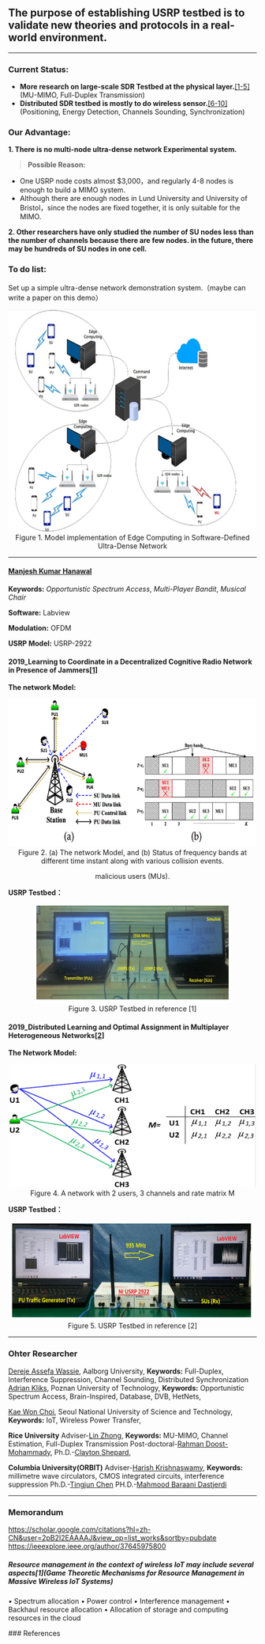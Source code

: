 
## The purpose of establishing USRP testbed is to validate new theories and protocols in a real-world environment.
----
### Current Status:
- **More research on large-scale SDR Testbed at the physical layer.**[[1-5]](#id)(MU-MIMO, Full-Duplex Transmission)
- **Distributed SDR testbed is mostly to do wireless sensor.**[[6-10]](#id)(Positioning, Energy Detection, Channels Sounding, Synchronization)

### Our Advantage:

**1. There is no multi-node ultra-dense network Experimental system.**
>**Possible Reason:**
- One USRP node costs almost $3,000，and regularly 4-8 nodes is enough to build a MIMO system.
- Although there are enough nodes in Lund University and University of Bristol，since the nodes are fixed together, it is only suitable for the MIMO.

**2. Other researchers have only studied the number of SU nodes less than the number of channels because there are few nodes. in the future, there may be hundreds of SU nodes in one cell.**

### To do list:

Set up a simple ultra-dense network demonstration system.（maybe can write a paper on this demo）
<center>
<img src="./Photos/edge_computing.jpg" width="700" height="450">
<center>Figure 1. Model implementation  of Edge Computing in Software-Defined Ultra-Dense Network</center>
</center>

----
#### [Manjesh Kumar Hanawal](https://scholar.google.com/citations?hl=zh-CN&user=vtVK3KUAAAAJ&view_op=list_works&sortby=pubdate)

**Keywords:** *Opportunistic Spectrum Access*, *Multi-Player Bandit*, *Musical Chair*

**Software:** Labview

**Modulation:** OFDM

**USRP Model:** USRP-2922


#### 2019_Learning to Coordinate in a Decentralized Cognitive Radio Network in Presence of Jammers[[1]](https://ieeexplore.ieee.org/stamp/stamp.jsp?arnumber=8770293)


**The network Model:**

<center>
<img src="./Photos/learning_to_coordinate_presence_of_jammers.png" width="700" height="300">
<center>Figure 2. (a) The network Model, and (b) Status of frequency
bands at different time instant along with various collision
events.

malicious users (MUs).</center>
</center>


**USRP Testbed：**


<center>
<img src="./Photos/DA_OSA_CRN.png" width="400" height="200">
<center>Figure 3. USRP Testbed in reference [1]</center>
</center>

#### 2019_Distributed Learning and Optimal Assignment in Multiplayer Heterogeneous Networks[[2]](https://ieeexplore.ieee.org/stamp/stamp.jsp?tp=&arnumber=8737653)


**The Network Model:**

<center>
<img src="./Photos/Distributed_Learning_and_Optimal_Assignment_in_Multiplayer_Heterogeneous_Networks.jpg" width="500" height="250">
<center>Figure 4.  A network with 2 users, 3 channels and rate matrix M</center>
</center>

**USRP Testbed：**

<center>
<img src="./Photos/DA_DSA_CRN.png" width="500" height="200">
<center>Figure 5. USRP Testbed in reference [2]</center>
</center>

---
### Ohter Researcher
[Dereje Assefa Wassie](https://scholar.google.com/citations?hl=zhCN&user=2pB2I2EAAAAJ&view_op=list_works&sortby=pubdate), Aalborg University, **Keywords:** Full-Duplex, Interference Suppression, Channel Sounding, Distributed Synchronization
[Adrian Kliks](https://scholar.google.com/citations?hl=zh-CN&user=52l_IewAAAAJ&view_op=list_works&sortby=pubdate), Poznan University of Technology, **Keywords:** Opportunistic Spectrum Access, Brain-Inspired, Database, DVB, HetNets,

[Kae Won Choi](https://ciot.skku.edu/), Seoul National University of Science and Technology, **Keywords:** IoT, Wireless Power Transfer,

**Rice University**
Adviser-[Lin Zhong](https://scholar.google.com/citations?hl=zh-CN&user=hJPN-G8AAAAJ&view_op=list_works&sortby=pubdate), **Keywords:** MU-MIMO, Channel Estimation, Full-Duplex Transmission
Post-doctoral-[Rahman Doost-Mohammady](https://scholar.google.com/citations?hl=zh-CN&user=kuJfCcsAAAAJ),
Ph.D.-[Clayton Shepard](https://scholar.google.com/citations?hl=zh-CN&user=uQXZx1gAAAAJ),

**Columbia University(ORBIT)**
Adviser-[Harish Krishnaswamy](http://cosmiccolumbia.com/), **Keywords:** millimetre wave circulators, CMOS integrated circuits, interference suppression
Ph.D.-[Tingjun Chen](https://scholar.google.com/citations?hl=zh-CN&user=RPmhP24AAAAJ)
PH.D.-[Mahmood Baraani Dastjerdi](https://scholar.google.com/citations?hl=zh-CN&user=Lz1eKC8AAAAJ)

---

### Memorandum

<https://scholar.google.com/citations?hl=zh-CN&user=2pB2I2EAAAAJ&view_op=list_works&sortby=pubdate>
<https://ieeexplore.ieee.org/author/37645975800>

##### Resource management in the context of wireless IoT may include several aspects[1](Game Theoretic Mechanisms for Resource Management in Massive Wireless IoT Systems)
• Spectrum allocation
• Power control
• Interference management
• Backhaul resource allocation
• Allocation of storage and computing resources in the cloud


<span id="id">
</span>
### References
